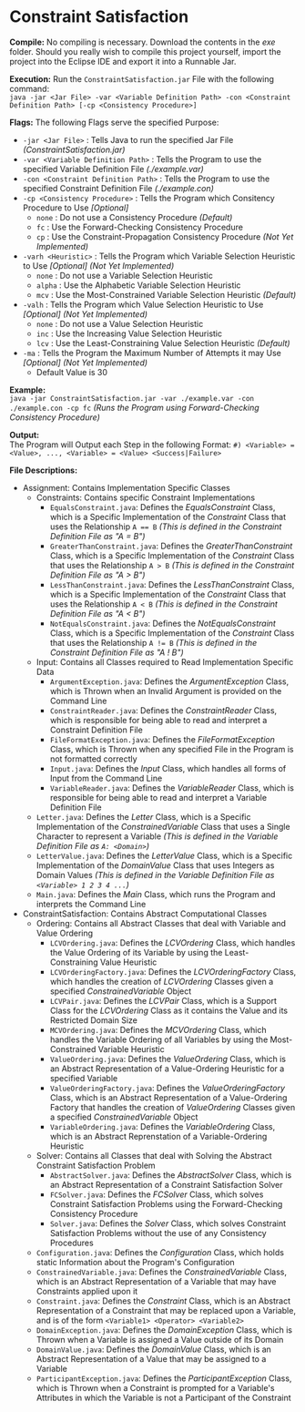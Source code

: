 Constraint Satisfaction
=========================

**Compile:**
No compiling is necessary. Download the contents in the *exe* folder. Should you really wish to compile this project yourself, import the project into the Eclipse IDE and export it into a Runnable Jar.

**Execution:**
Run the `ConstraintSatisfaction.jar` File with the following command:<br>
`java -jar <Jar File> -var <Variable Definition Path> -con <Constraint Definition Path> [-cp <Consistency Procedure>]`

**Flags:**
The following Flags serve the specified Purpose:
 - `-jar <Jar File>` : Tells Java to run the specified Jar File *(ConstraintSatisfaction.jar)*
 - `-var <Variable Definition Path>` : Tells the Program to use the specified Variable Definition File *(./example.var)*
 - `-con <Constraint Definition Path>` : Tells the Program to use the specified Constraint Definition File *(./example.con)*
 - `-cp <Consistency Procedure>` : Tells the Program which Consitency Procedure to Use *[Optional]*
    - `none` : Do not use a Consistency Procedure *(Default)*
    - `fc` : Use the Forward-Checking Consistency Procedure
    - `cp` : Use the Constraint-Propagation Consistency Procedure *(Not Yet Implemented)*
 - `-varh <Heuristic>` : Tells the Program which Variable Selection Heuristic to Use *[Optional]* *(Not Yet Implemented)*
    - `none` : Do not use a Variable Selection Heuristic
    - `alpha` : Use the Alphabetic Variable Selection Heuristic
    - `mcv` : Use the Most-Constrained Variable Selection Heuristic *(Default)*
 - `-valh` : Tells the Program which Value Selection Heuristic to Use *[Optional]* *(Not Yet Implemented)*
    - `none` : Do not use a Value Selection Heuristic
    - `inc` : Use the Increasing Value Selection Heuristic
    - `lcv` : Use the Least-Constraining Value Selection Heuristic *(Default)*
 - `-ma` : Tells the Program the Maximum Number of Attempts it may Use *[Optional]* *(Not Yet Implemented)*
    - Default Value is 30

**Example:**<br>
`java -jar ConstraintSatisfaction.jar -var ./example.var -con ./example.con -cp fc` *(Runs the Program using Forward-Checking Consistency Procedure)*

**Output:**<br>
The Program will Output each Step in the following Format: `#) <Variable> = <Value>, ..., <Variable> = <Value> <Success|Failure>` 

**File Descriptions:**
 - Assignment: Contains Implementation Specific Classes
    - Constraints: Contains specific Constraint Implementations
       - `EqualsConstraint.java`: Defines the *EqualsConstraint* Class, which is a Specific Implementation of the *Constraint* Class that uses the Relationship `A == B` *(This is defined in the Constraint Definition File as "A = B")*
       - `GreaterThanConstraint.java`: Defines the *GreaterThanConstraint* Class, which is a Specific Implementation of the *Constraint* Class that uses the Relationship `A > B` *(This is defined in the Constraint Definition File as "A > B")*
       - `LessThanConstraint.java`: Defines the *LessThanConstraint* Class, which is a Specific Implementation of the *Constraint* Class that uses the Relationship `A < B` *(This is defined in the Constraint Definition File as "A < B")*
       - `NotEqualsConstraint.java`: Defines the *NotEqualsConstraint* Class, which is a Specific Implementation of the *Constraint* Class that uses the Relationship `A != B` *(This is defined in the Constraint Definition File as "A ! B")*
    - Input: Contains all Classes required to Read Implementation Specific Data
       - `ArgumentException.java`: Defines the *ArgumentException* Class, which is Thrown when an Invalid Argument is provided on the Command Line
       - `ConstraintReader.java`: Defines the *ConstraintReader* Class, which is responsible for being able to read and interpret a Constraint Definition File
       - `FileFormatException.java`: Defines the *FileFormatException* Class, which is Thrown when any specified File in the Program is not formatted correctly
       - `Input.java`: Defines the *Input* Class, which handles all forms of Input from the Command Line
       - `VariableReader.java`: Defines the *VariableReader* Class, which is responsible for being able to read and interpret a Variable Definition File
    - `Letter.java`: Defines the *Letter* Class, which is a Specific Implementation of the *ConstrainedVariable* Class that uses a Single Character to represent a Variable *(This is defined in the Variable Definition File as `A: <Domain>`)*
    - `LetterValue.java`: Defines the *LetterValue* Class, which is a Specific Implementation of the *DomainValue* Class that uses Integers as Domain Values *(This is defined in the Variable Definition File as `<Variable> 1 2 3 4 ...`)*
    - `Main.java`: Defines the *Main* Class, which runs the Program and interprets the Command Line
 - ConstraintSatisfaction: Contains Abstract Computational Classes
    - Ordering: Contains all Abstract Classes that deal with Variable and Value Ordering
       - `LCVOrdering.java`: Defines the *LCVOrdering* Class, which handles the Value Ordering of its Variable by using the Least-Constraining Value Heuristic
       - `LCVOrderingFactory.java`: Defines the *LCVOrderingFactory* Class, which handles the creation of *LCVOrdering* Classes given a specified *ConstrainedVariable* Object
       - `LCVPair.java`: Defines the *LCVPair* Class, which is a Support Class for the *LCVOrdering* Class as it contains the Value and its Restricted Domain Size
       - `MCVOrdering.java`: Defines the *MCVOrdering* Class, which handles the Variable Ordering of all Variables by using the Most-Constrained Variable Heuristic
       - `ValueOrdering.java`: Defines the *ValueOrdering* Class, which is an Abstract Representation of a Value-Ordering Heuristic for a specified Variable
       - `ValueOrderingFactory.java`: Defines the *ValueOrderingFactory* Class, which is an Abstract Representation of a Value-Ordering Factory that handles the creation of *ValueOrdering* Classes given a specified *ConstrainedVariable* Object
       - `VariableOrdering.java`: Defines the *VariableOrdering* Class, which is an Abstract Reprenstation of a Variable-Ordering Heuristic
    - Solver: Contains all Classes that deal with Solving the Abstract Constraint Satisfaction Problem
       - `AbstractSolver.java`: Defines the *AbstractSolver* Class, which is an Abstract Representation of a Constraint Satisfaction Solver
       - `FCSolver.java`: Defines the *FCSolver* Class, which solves Constraint Satisfaction Problems using the Forward-Checking Consistency Procedure
       - `Solver.java`: Defines the *Solver* Class, which solves Constraint Satisfaction Problems without the use of any Consistency Procedures
    - `Configuration.java`: Defines the *Configuration* Class, which holds static Information about the Program's Configuration
    - `ConstrainedVariable.java`: Defines the *ConstrainedVariable* Class, which is an Abstract Representation of a Variable that may have Constraints applied upon it
    - `Constraint.java`: Defines the *Constraint* Class, which is an Abstract Representation of a Constraint that may be replaced upon a Variable, and is of the form `<Variable1> <Operator> <Variable2>`
    - `DomainException.java`: Defines the *DomainException* Class, which is Thrown when a Variable is assigned a Value outside of its Domain
    - `DomainValue.java`: Defines the *DomainValue* Class, which is an Abstract Representation of a Value that may be assigned to a Variable
    - `ParticipantException.java`: Defines the *ParticipantException* Class, which is Thrown when a Constraint is prompted for a Variable's Attributes in which the Variable is not a Participant of the Constraint
